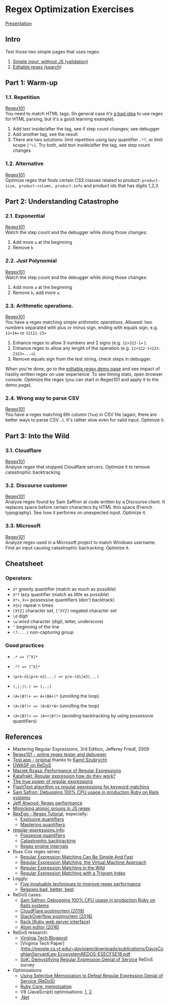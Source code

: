 # Regex Optimization Exercises

[Presentation](https://speakerdeck.com/mrzasa/i-can-kill-your-browser-with-a-simple-regexp-workshop)

## Intro

Test those two simple pages that uses regex:

1. [Simple input, without JS (validation)](https://regex-performance.github.io/input-en.html)
1. [Editable regex (search)](https://regex-performance.github.io/vue-en.html)

## Part 1: Warm-up

### 1.1. Repetition

[Regex101](https://regex101.com/r/exsSjf/2)<br />
You need to match HTML tags. (In general case it's [a bad idea](https://stackoverflow.com/questions/1732348/regex-match-open-tags-except-xhtml-self-contained-tags/1732454#1732454) to use regex for HTML parsing, but it's a good learning example).

1. Add text inside/after the tag, see if step count changes; see debugger
2. Add another tag, see the result
3. There are two solutions: limit repetition using lazy quantifier `.*?`, or limit scope `[^>]`. Try both, add text inside/after the tag, see step count changes



### 1.2. Alternative
[Regex101](https://regex101.com/r/WhQqEA/3/)<br />
Optimize regex that finds certain CSS classes related to product: `product-size, product-column, product-info`
and product ids that has digits 1,2,3.


## Part 2: Understanding Catastrophe

### 2.1. Exponential

[Regex101](https://regex101.com/r/MosMwT/1/) <br />
Watch the step count and the debugger while doing those changes:
1. Add more `a` at the beginning
2. Remove `b`

### 2.2. _Just_ Polynomial

[Regex101](https://regex101.com/r/uR8GD6/2/) <br />
Watch the step count and the debugger while doing those changes:
1. Add more `a` at the beginning
2. Remove `b`, add more `a`.


### 2.3. Arithmetic operations.

[Regex101](https://regex101.com/r/qPsP27/3/)<br />
You have a regex matching simple arithmetic operations. Allowed: two numbers
separated with plus or minus sign, ending with equals sign, e.g. `12+34=` or `32121-23=`

1. Enhance regex to allow 3 numbers and 2 signs (e.g. `12+322-1=` ).
1. Enhance regex to allow any lenght of the operation (e.g. `12+322-1+223-2323+...=`).
1. Remove equals sign from the test string, check steps in debugger.

When you're done, go to the [editable regex demo page](https://regex-performance.github.io/vue-en.html)
and see impact of hastily written regex on user experience. To see timing stats, open browser console. Optimize the regex (you can start in Regex101 and apply it to the demo page).

### 2.4. Wrong way to parse CSV

[Regex101](https://regex101.com/r/CAo4Xx/1/)<br />
You have a regex matching 6th column (`Tea`) in CSV file (again, there are better ways to parse CSV...). It's rather slow even for valid input. Optimize it.

## Part 3: Into the Wild


### 3.1. Cloudflare
[Regex101](https://regex101.com/r/fD4yMi/2/) <br />
Analyse regex that stopped Cloudflare servers. Optimize it to remove catastrophic backtracking.

### 3.2. Discourse customer
[Regex101](https://regex101.com/r/MDgdC6/1/) <br />
Analyse regex found by Sam Saffron at code written by a Discourse client. It replaces space before certain characters by HTML thin space (French typography). See how it performs on unexpected input. Optimize it.

### 3.3. Microsoft
[Regex101](https://regex101.com/r/8gaUFh/1/) <br />
Analyze regex used in a Microsoft project to match Windows username. Find an input causing catastrophic bactracking. Optimize it.

## Cheatsheet

### Operators:
* `X*` greedy quantifier (match as much as possible)
* `X*?` lazy quantifier (match as little as possible)
* `X*+`, `X++` possessive quantifiers (don't backtrack)
* `X{n}` repeat n times
* `[XYZ]` character set, `[^XYZ]` negated character set
* `\d` digit
* `\w` word character (digit, letter, underscore)
* `^` beginning of the line
* `(?:...)` non-capturing group

###  Good practices

* `.* => [^X]*`
* `.*? => [^X]*`

* `(pre-d1|pre-e2|...) => pre-(d1|e2|...)`
* `(,|;|\.) => [,.;]`

* `(A+|B?)+ => A+(BA+)*` (unrolling the loop)
* `(A+|B?)+ => (A+B)*A+` (unrolling the loop)
* `(A+|B?)+ => (A++|B?)+` (avoiding backtracking by using possessive quantifiers)

## References

* Mastering Regular Expressions, 3rd Edition, Jefferey Friedl, 2009
* [Regex101 - online regex tester and debugger](https://regex101.com/)
* [Test app - original](https://github.com/kszubrycht/regex-with-vuejs) thanks to [Kamil Szubrycht](https://github.com/kszubrycht)
* [OWASP on ReDoS](https://www.owasp.org/index.php/Regular_expression_Denial_of_Service_-_ReDoS)
* [Maciek Rząsa: Performance of Regular Expressions](https://medium.com/textmaster-engineering/performance-of-regular-expressions-81371f569698)
* [Katafrakt: Regular expression how do they work?](http://katafrakt.me/2016/07/06/regular-expressions/)
* [The true power of regular expressions](http://nikic.github.io/2012/06/15/The-true-power-of-regular-expressions.html)
* [FlashText algorithm vs regular epxressions for keyword matching](https://www.analyticsvidhya.com/blog/2017/11/flashtext-a-library-faster-than-regular-expressions/)
* [Sam Safron: Debugging 100% CPU usage in production Ruby on Rails systems](https://samsaffron.com/archive/2018/01/18/my-production-ruby-on-rails-cpu-is-at-100-now-what
)
* [Jeff Atwood: Regex performance](https://blog.codinghorror.com/regex-performance/)
* [Mimicking atomic groups in JS regex](http://blog.stevenlevithan.com/archives/mimic-atomic-groups)
* [RexEgg - Regex Tutorial](http://www.rexegg.com), especially:
  * [Explosive quantifiers](http://www.rexegg.com/regex-explosive-quantifiers.html)
  * [Mastering quantifiers](http://www.rexegg.com/regex-quantifiers.html)
* [regular-expressions.info](https://www.regular-expressions.info):
  * [Possesive quantifiers](https://www.regular-expressions.info/possessive.html)
  * [Catastrophic backtracking](https://www.regular-expressions.info/catastrophic.html)
  * [Regex engine internals](https://www.regular-expressions.info/engine.html)
* Russ Cox regex series:
  * [Regular Expression Matching Can Be Simple And Fast](https://swtch.com/~rsc/regexp/regexp1.html)
  * [Regular Expression Matching: the Virtual Machine Approach](https://swtch.com/~rsc/regexp/regexp2.html)
  * [Regular Expression Matching in the Wild](https://swtch.com/~rsc/regexp/regexp3.html)
  * [Regular Expression Matching with a Trigram Index](https://swtch.com/~rsc/regexp/regexp4.html)
* Loggly:
  * [Five invaluable techniques to improve regex performance](https://www.loggly.com/blog/five-invaluable-techniques-to-improve-regex-performance/)
  * [Regexes bad, better, best](https://www.loggly.com/blog/regexes-the-bad-better-best/)
* ReDoS cases:
  * [Sam Safron: Debugging 100% CPU usage in production Ruby on Rails systems](https://samsaffron.com/archive/2018/01/18/my-production-ruby-on-rails-cpu-is-at-100-now-what)
  * [CloudFlare postmortem (2019)](https://blog.cloudflare.com/details-of-the-cloudflare-outage-on-july-2-2019/)
  * [StackOverflow postmortem (2016)](https://stackstatus.net/post/147710624694/outage-postmortem-july-20-2016)
  * [Rack (Ruby web server interface)](https://github.com/rack/rack/pull/242)
  * [Atom editor (2016)](http://davidvgalbraith.com/how-i-fixed-atom/)
* ReDoS research:
  * [Virginia Tech Blogpost](https://medium.com/bugbountywriteup/introduction-987fdc4c7b0)
  * [Virginia Tech Paper](http://people.cs.vt.edu/~davisjam/downloads/publications/DavisCoghlanServantLee-EcosystemREDOS-ESECFSE18.pdf
  * [SoK: Demystifying Regular Expression Denial of Service](https://arxiv.org/html/2406.11618v1) ReDoS survey
* Optimisations
  * [Using Selective Memoization to Defeat Regular Expression Denial of Service (ReDoS)](https://ieeexplore.ieee.org/document/9519427)
  * [Ruby Core: memoisation](https://bugs.ruby-lang.org/issues/19104)
  * V8 (JavaScript) optimisations: [1](https://v8.dev/blog/regexp-tier-up), [2](https://v8.dev/blog/speeding-up-regular-expressions)
  * [.Net](https://devblogs.microsoft.com/dotnet/regular-expression-improvements-in-dotnet-7/)

